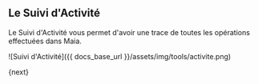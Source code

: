 ## Le Suivi d'Activité

Le Suivi d'Activité vous permet d'avoir une trace de toutes les opérations effectuées dans Maia.

![Suivi d'Activité]({{ docs_base_url }}/assets/img/tools/activite.png)

{next}
